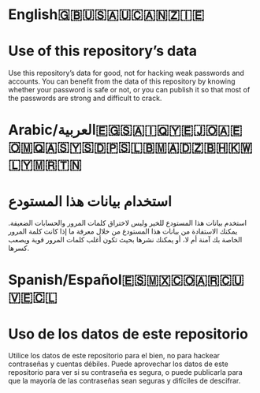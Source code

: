 # English🇬🇧🇺🇸🇦🇺🇨🇦🇳🇿🇮🇪

# Use of this repository’s data
Use this repository’s data for good,  not for hacking weak passwords and accounts. You can benefit from the data of this repository by knowing whether your password is safe or not, or you can publish it so that most of the passwords are strong and difficult to crack. 

# Arabic/العربية🇪🇬🇸🇦🇮🇶🇾🇪🇯🇴🇦🇪🇴🇲🇶🇦🇸🇾🇸🇩🇵🇸🇱🇧🇲🇦🇩🇿🇧🇭🇰🇼🇱🇾🇲🇷🇹🇳

# استخدام بيانات هذا المستودع
استخدم بيانات هذا المستودع للخير وليس لاختراق كلمات المرور والحسابات الضعيفة. يمكنك الاستفادة من بيانات هذا المستودع من خلال معرفة ما إذا كانت كلمة المرور الخاصة بك آمنة أم لا، أو يمكنك نشرها بحيث تكون أغلب كلمات المرور قوية ويصعب كسرها. 

# Spanish/Español🇪🇸🇲🇽🇨🇴🇦🇷🇨🇺🇻🇪🇨🇱

# Uso de los datos de este repositorio 
Utilice los datos de este repositorio para el bien, no para hackear contraseñas y cuentas débiles. Puede aprovechar los datos de este repositorio para ver si su contraseña es segura, o puede publicarla para que la mayoría de las contraseñas sean seguras y difíciles de descifrar. 
